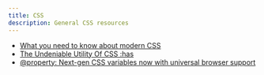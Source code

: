 ```yaml
---
title: CSS
description: General CSS resources
---
```


- [What you need to know about modern CSS](https://frontendmasters.com/blog/what-you-need-to-know-about-modern-css-spring-2024-edition/)
- [The Undeniable Utility Of CSS :has](https://www.joshwcomeau.com/css/has/)
- [@property: Next-gen CSS variables now with universal browser support](https://web.dev/blog/at-property-baseline)
